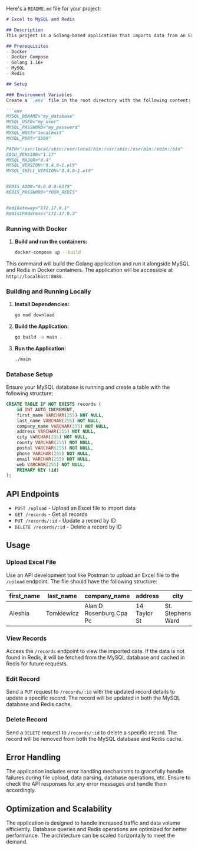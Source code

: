 Here's a `README.md` file for your project:

```markdown
# Excel to MySQL and Redis

## Description
This project is a Golang-based application that imports data from an Excel file, stores it into a MySQL database, and caches the data in Redis. It provides a simple CRUD (Create, Read, Update, Delete) system to view, edit, and update records both in the database and cache.

## Prerequisites
- Docker
- Docker Compose
- Golang 1.16+
- MySQL
- Redis

## Setup

### Environment Variables
Create a `.env` file in the root directory with the following content:

```env
MYSQL_DBNAME="my_database"
MYSQL_USER="my_user"
MYSQL_PASSWORD="my_password"
MYSQL_HOST="localhost"
MYSQL_PORT="3306"

PATH="/usr/local/sbin:/usr/local/bin:/usr/sbin:/usr/bin:/sbin:/bin"
GOSU_VERSION="1.17"
MYSQL_MAJOR="8.4"
MYSQL_VERSION="8.4.0-1.el9"
MYSQL_SHELL_VERSION="8.4.0-1.el9"


REDIS_ADDR="0.0.0.0:6379"
REDIS_PASSWORD="YOUR_REDIS"


RediGateway="172.17.0.1"
RedisIPAddress="172.17.0.3"
```

### Running with Docker

1. **Build and run the containers:**
   ```sh
   docker-compose up --build
   ```

This command will build the Golang application and run it alongside MySQL and Redis in Docker containers. The application will be accessible at `http://localhost:8080`.

### Building and Running Locally

1. **Install Dependencies:**
   ```sh
   go mod download
   ```

2. **Build the Application:**
   ```sh
   go build -o main .
   ```

3. **Run the Application:**
   ```sh
   ./main
   ```

### Database Setup

Ensure your MySQL database is running and create a table with the following structure:
```sql
CREATE TABLE IF NOT EXISTS records (
	id INT AUTO_INCREMENT,
	first_name VARCHAR(255) NOT NULL,
	last_name VARCHAR(255) NOT NULL,
	company_name VARCHAR(255) NOT NULL,
	address VARCHAR(255) NOT NULL,
	city VARCHAR(255) NOT NULL,
	county VARCHAR(255) NOT NULL,
	postal VARCHAR(255) NOT NULL,
	phone VARCHAR(255) NOT NULL,
	email VARCHAR(255) NOT NULL,
	web VARCHAR(255) NOT NULL,
	PRIMARY KEY (id)
);
```

## API Endpoints

- `POST /upload` - Upload an Excel file to import data
- `GET /records` - Get all records
- `PUT /records/:id` - Update a record by ID
- `DELETE /records/:id` - Delete a record by ID

## Usage

### Upload Excel File
Use an API development tool like Postman to upload an Excel file to the `/upload` endpoint. The file should have the following structure:

| first_name | last_name   | company_name          | address      | city             | county | postal   | phone        | email                  | web                             |
|------------|-------------|-----------------------|--------------|------------------|--------|----------|--------------|------------------------|---------------------------------|
| Aleshia    | Tomkiewicz  | Alan D Rosenburg Cpa Pc | 14 Taylor St | St. Stephens Ward | Kent   | CT2 7PP  | 01944-369967 | atomkiewicz@hotmail.com | http://www.alandrosenburgcpapc.co.uk |

### View Records
Access the `/records` endpoint to view the imported data. If the data is not found in Redis, it will be fetched from the MySQL database and cached in Redis for future requests.

### Edit Record
Send a `PUT` request to `/records/:id` with the updated record details to update a specific record. The record will be updated in both the MySQL database and Redis cache.

### Delete Record
Send a `DELETE` request to `/records/:id` to delete a specific record. The record will be removed from both the MySQL database and Redis cache.

## Error Handling
The application includes error handling mechanisms to gracefully handle failures during file upload, data parsing, database operations, etc. Ensure to check the API responses for any error messages and handle them accordingly.

## Optimization and Scalability
The application is designed to handle increased traffic and data volume efficiently. Database queries and Redis operations are optimized for better performance. The architecture can be scaled horizontally to meet the demand.

```
